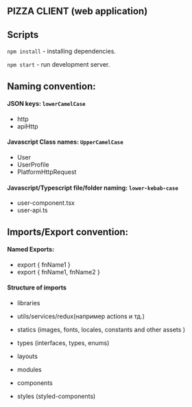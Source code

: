 ## PIZZA CLIENT (web application)

## Scripts

`npm install` - installing dependencies.

`npm start` - run development server.

## Naming convention:

#### JSON keys: `lowerCamelCase`

- http
- apiHttp

#### Javascript Class names: `UpperCamelCase`

- User
- UserProfile
- PlatformHttpRequest

#### Javascript/Typescript file/folder naming: `lower-kebab-case`

- user-component.tsx
- user-api.ts

## Imports/Export convention:

#### Named Exports:

- export { fnName1 }
- export { fnName1, fnName2 }

#### Structure of imports

- libraries
- utils/services/redux(например actions и тд.)

- statics (images, fonts, locales, constants and other assets )
- types (interfaces, types, enums)
- layouts
- modules
- components
- styles (styled-components)
